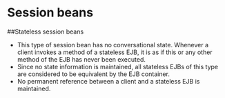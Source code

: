 # Session beans

##Stateless session beans

* This type of session bean has no conversational state. Whenever a client invokes a method of a stateless EJB, it is as if this or
any other method of the EJB has never been executed. 
* Since no state information is maintained, all stateless EJBs of this type are considered to be equivalent by the EJB container.
* No permanent reference between a client and a stateless EJB is maintained.
